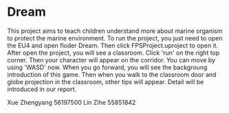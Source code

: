 # Dream

This project aims to teach children understand more about marine organism to protect the marine environment.
To run the project, you just need to open the EU4 and open floder Dream. Then click FPSProject.uproject to open it.
After open the project, you will see a classroom. Click 'run' on the right top corner. Then your character will appear on the corridor.
You can move by using 'WASD' now. When you go forward, you will see the backgroung introduction of this game. Then when you walk to the classroom door and globe projection in the classroom, other tips will appear.
Detail will be introduced in our report.

Xue Zhengyang 56197500
Lin Zihe  55851842
